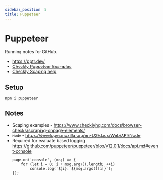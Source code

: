 ```yaml
---
sidebar_position: 5
title: Puppeteer
---
```


# Puppeteer
Running notes for GitHub.

- https://pptr.dev/
- [Checkly Puppeteer Examples](https://github.com/checkly/puppeteer-examples)
- [Checkly Scaping help](https://www.checklyhq.com/docs/browser-checks/scraping-onpage-elements/)


## Setup

```
npm i puppeteer
```

## Notes

- Scaping examples - https://www.checklyhq.com/docs/browser-checks/scraping-onpage-elements/
- `Node` - https://developer.mozilla.org/en-US/docs/Web/API/Node
- Required for evaluate based logging https://github.com/puppeteer/puppeteer/blob/v12.0.1/docs/api.md#event-console
  ```
  page.on('console', (msg) => {
      for (let i = 0; i < msg.args().length; ++i)
          console.log(`${i}: ${msg.args()[i]}`);
  });
  ```
